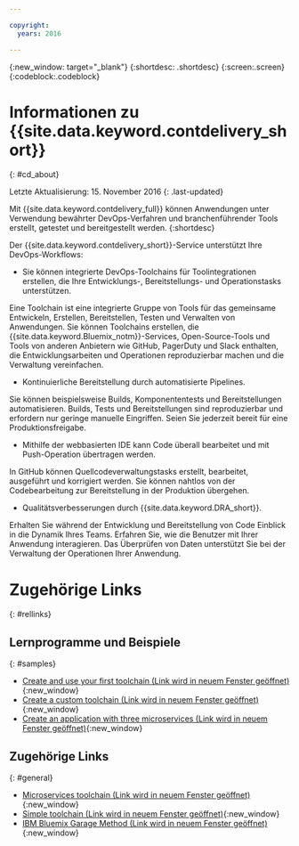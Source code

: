```yaml
---

copyright:
  years: 2016

---
```


{:new_window: target="_blank"}
{:shortdesc: .shortdesc}
{:screen:.screen}
{:codeblock:.codeblock}


# Informationen zu {{site.data.keyword.contdelivery_short}}    
{: #cd_about}  

Letzte Aktualisierung: 15. November 2016
{: .last-updated}

Mit {{site.data.keyword.contdelivery_full}} können Anwendungen unter Verwendung bewährter DevOps-Verfahren und branchenführender Tools erstellt, getestet und bereitgestellt werden.
{:shortdesc}

Der {{site.data.keyword.contdelivery_short}}-Service unterstützt Ihre DevOps-Workflows:

 * Sie können integrierte DevOps-Toolchains für Toolintegrationen erstellen, die Ihre Entwicklungs-, Bereitstellungs- und Operationstasks unterstützen.  
 
  Eine Toolchain ist eine integrierte Gruppe von Tools für das gemeinsame Entwickeln, Erstellen, Bereitstellen, Testen und Verwalten von Anwendungen. Sie können Toolchains erstellen, die {{site.data.keyword.Bluemix_notm}}-Services, Open-Source-Tools und Tools von anderen Anbietern wie GitHub, PagerDuty und Slack enthalten, die Entwicklungsarbeiten und Operationen reproduzierbar machen und die Verwaltung vereinfachen.
 
 * Kontinuierliche Bereitstellung durch automatisierte Pipelines. 
 
  Sie können beispielsweise Builds, Komponententests und Bereitstellungen automatisieren. Builds, Tests und Bereitstellungen sind reproduzierbar und erfordern nur geringe manuelle Eingriffen. Seien Sie jederzeit bereit für eine Produktionsfreigabe.
 
 * Mithilfe der webbasierten IDE kann Code überall bearbeitet und mit Push-Operation übertragen werden. 
 
  In GitHub können Quellcodeverwaltungstasks erstellt, bearbeitet, ausgeführt und korrigiert werden. Sie können nahtlos von der Codebearbeitung zur Bereitstellung in der Produktion übergehen.
 
 * Qualitätsverbesserungen durch {{site.data.keyword.DRA_short}}. 
 
  Erhalten Sie während der Entwicklung und Bereitstellung von Code Einblick in die Dynamik Ihres Teams. Erfahren Sie, wie die Benutzer mit Ihrer Anwendung interagieren. Das Überprüfen von Daten unterstützt Sie bei der Verwaltung der Operationen Ihrer Anwendung.
  
 
# Zugehörige Links
{: #rellinks}

## Lernprogramme und Beispiele
{: #samples}

* [Create and use your first toolchain (Link wird in neuem Fenster geöffnet)](https://www.ibm.com/devops/method/tutorials/tutorial_toolchain_flow){:new_window}
* [Create a custom toolchain (Link wird in neuem Fenster geöffnet)](https://www.ibm.com/devops/method/tutorials/tutorial_toolchain_custom){:new_window}
* [Create an application with three microservices (Link wird in neuem Fenster geöffnet)](https://www.ibm.com/devops/method/tutorials/tutorial_toolchain_microservices){:new_window}

## Zugehörige Links
{: #general}

* [Microservices toolchain (Link wird in neuem Fenster geöffnet)](https://www.ibm.com/devops/method/toolchains/microservices_toolchain){:new_window}
* [Simple toolchain (Link wird in neuem Fenster geöffnet)](https://www.ibm.com/devops/method/toolchains/simple_toolchain){:new_window}
* [IBM Bluemix Garage Method (Link wird in neuem Fenster geöffnet)](https://www.ibm.com/devops/method){:new_window}
